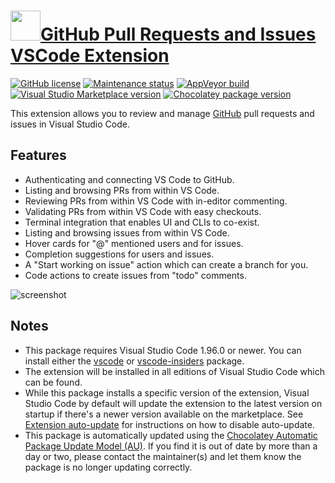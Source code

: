 # [<img src="https://cdn.jsdelivr.net/gh/dgalbraith/chocolatey-packages@26571f0d41c79f663383da0b4ba7c65854da63c0/icons/vscode-pull-request-github.png" width="48" height="48" />GitHub Pull Requests and Issues VSCode Extension](<https://chocolatey.org/packages/vscode-pull-request-github>)

[![GitHub license](https://img.shields.io/github/license/microsoft/vscode-pull-request-github)](https://github.com/microsoft/vscode-pull-request-github/blob/master/LICENSE)
[![Maintenance status](https://img.shields.io/badge/maintained-yes-green.svg)](https://github.com/dgalbraith/chocolatey-packages/graphs/commit-activity)
[![AppVeyor build](https://img.shields.io/appveyor/ci/dgalbraith/chocolatey-packages)](https://ci.appveyor.com/project/dgalbraith/chocolatey-packages)
[![Visual Studio Marketplace version](https://img.shields.io/visual-studio-marketplace/v/GitHub.vscode-pull-request-github?label=Marketplace)](https://marketplace.visualstudio.com/items?itemName=GitHub.vscode-pull-request-github)
[![Chocolatey package version](https://img.shields.io/chocolatey/v/vscode-pull-request-github?label=Chocolatey)](https://chocolatey.org/packages/vscode-pull-request-github)

This extension allows you to review and manage [GitHub](https://github.com) pull requests and issues in Visual Studio Code.

## Features

* Authenticating and connecting VS Code to GitHub.
* Listing and browsing PRs from within VS Code.
* Reviewing PRs from within VS Code with in-editor commenting.
* Validating PRs from within VS Code with easy checkouts.
* Terminal integration that enables UI and CLIs to co-exist.
* Listing and browsing issues from within VS Code.
* Hover cards for "@" mentioned users and for issues.
* Completion suggestions for users and issues.
* A "Start working on issue" action which can create a branch for you.
* Code actions to create issues from "todo" comments.

![screenshot](https://cdn.jsdelivr.net/gh/dgalbraith/chocolatey-packages@26571f0d41c79f663383da0b4ba7c65854da63c0/automatic/vscode-pull-request-github/screenshot.png)

## Notes

* This package requires Visual Studio Code 1.96.0 or newer.
  You can install either the [vscode](https://chocolatey.org/packages/vscode) or [vscode-insiders](https://chocolatey.org/packages/vscode-insiders) package.
* The extension will be installed in all editions of Visual Studio Code which can be found.
* While this package installs a specific version of the extension, Visual Studio Code by default will update the extension to the latest version on startup if there's a newer version available on the marketplace.
  See [Extension auto-update](https://code.visualstudio.com/docs/editor/extension-gallery#_extension-autoupdate) for instructions on how to disable auto-update.
* This package is automatically updated using the [Chocolatey Automatic Package Update Model (AU)](https://github.com/majkinetor/au/blob/master/README.md).
  If you find it is out of date by more than a day or two, please contact the maintainer(s) and let them know the package is no longer updating correctly.

